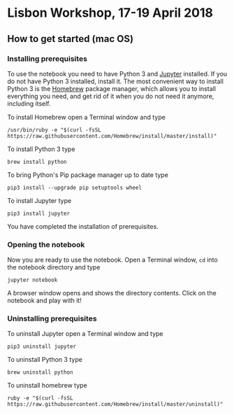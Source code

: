 # Lisbon Workshop, 17-19 April 2018


## How to get started (mac OS)

### Installing prerequisites

To use the notebook you need to have Python 3 and [Jupyter](https://jupyter.org) installed. If you do not have Python 3
installed, install it. The most convenient way to install Python 3 is the [Homebrew](https://brew.sh) package manager,
which allows you to install everything you need, and get rid of it when you do not need it anymore, including itself.

To install Homebrew open a Terminal window and type

    /usr/bin/ruby -e "$(curl -fsSL https://raw.githubusercontent.com/Homebrew/install/master/install)"

To install Python 3 type

    brew install python

To bring Python's Pip package manager up to date type

    pip3 install --upgrade pip setuptools wheel

To install Jupyter type

    pip3 install jupyter

You have completed the installation of prerequisites.

### Opening the notebook

Now you are ready to use the notebook. Open a Terminal window, `cd` into the notebook directory and type

    jupyter notebook

A browser window opens and shows the directory contents. Click on the notebook and play with it!

### Uninstalling prerequisites
 
To uninstall Jupyter open a Terminal window and type

    pip3 uninstall jupyter

To uninstall Python 3 type

    brew uninstall python

To uninstall homebrew type

    ruby -e "$(curl -fsSL https://raw.githubusercontent.com/Homebrew/install/master/uninstall)"
